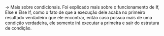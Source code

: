 -> Mais sobre condicionais. Foi explicado mais sobre o funcionamento de If, Else e Else If, como o fato de que a execução dele acaba no primeiro resultado verdadeiro que ele encontrar, então caso possua mais de uma condição verdadeira, ele somente irá executar a primeira e sair do estrutura de condição.
